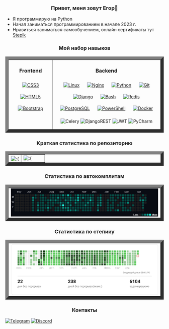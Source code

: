 ### <div align="center">Привет, меня зовут Егор👋</div>
- Я программирую на Python
- Начал заниматься программированием в начале 2023 г.
- Нравиться заниматься самообучением, онлайн сертификаты тут [Stepik](https://stepik.org/users/564742454/profile)


### <div align="center">Мой набор навыков</div>
<table border="10" style="max-width: 800px">
<td valign="top" width="20%">

### <div align="center">Frontend</div> 
<div align="center">
  <a href="https://www.w3schools.com/css/" target="_blank"><img style="margin: 10px" src="https://profilinator.rishav.dev/skills-assets/css3-original-wordmark.svg" alt="CSS3" height="50" /></a>  
  <a href="https://en.wikipedia.org/wiki/HTML5" target="_blank"><img style="margin: 10px" src="https://profilinator.rishav.dev/skills-assets/html5-original-wordmark.svg" alt="HTML5" height="50" /></a>  
  <a href="https://getbootstrap.com/docs/3.4/javascript/" target="_blank"><img style="margin: 10px" src="https://profilinator.rishav.dev/skills-assets/bootstrap-plain.svg" alt="Bootstrap" height="50" /></a>  
</div>

<td valign="top" width="50%">

### <div align="center">Backend</div>
<div align="center">  
  <a href="https://www.linux.org/" target="_blank"><img style="margin: 10px" src="https://profilinator.rishav.dev/skills-assets/linux-original.svg" alt="Linux" height="50" /></a>  
  <a href="https://www.nginx.com/" target="_blank"><img style="margin: 10px" src="https://profilinator.rishav.dev/skills-assets/nginx-original.svg" alt="Nginx" height="50" /></a>  
  <a href="https://www.python.org/" target="_blank"><img style="margin: 10px" src="https://profilinator.rishav.dev/skills-assets/python-original.svg" alt="Python" height="50" /></a>  
  <a href="https://github.com/" target="_blank"><img style="margin: 10px" src="https://profilinator.rishav.dev/skills-assets/git-scm-icon.svg" alt="Git" height="50" /></a>  
  <a href="https://www.djangoproject.com/" target="_blank"><img style="margin: 10px" src="https://profilinator.rishav.dev/skills-assets/django-original.svg" alt="Django" height="50" /></a>  
  <a href="https://www.gnu.org/software/bash/" target="_blank"><img style="margin: 10px" src="https://profilinator.rishav.dev/skills-assets/gnu_bash-icon.svg" alt="Bash" height="50" /></a>  
  <a href="https://redis.io/" target="_blank"><img style="margin: 10px" src="https://profilinator.rishav.dev/skills-assets/redis-original-wordmark.svg" alt="Redis" height="50" /></a>  
  <a href="https://www.postgresql.org/" target="_blank"><img style="margin: 10px" src="https://profilinator.rishav.dev/skills-assets/postgresql-original-wordmark.svg" alt="PostgreSQL" height="50" /></a>  
  <a href="https://docs.microsoft.com/en-us/powershell/" target="_blank"><img style="margin: 10px" src="https://profilinator.rishav.dev/skills-assets/powershell.png" alt="PowerShell" height="50" /></a>  
  <a href="https://www.docker.com/" target="_blank"><img style="margin: 10px" src="https://profilinator.rishav.dev/skills-assets/docker-original-wordmark.svg" alt="Docker" height="50" /></a>  
  
![Celery](https://img.shields.io/badge/celery-%23a9cc54.svg?style=for-the-badge&logo=celery&logoColor=ddf4a4)
![DjangoREST](https://img.shields.io/badge/DJANGO-REST-ff1709?style=for-the-badge&logo=django&logoColor=white&color=ff1709&labelColor=gray)
![JWT](https://img.shields.io/badge/JWT-black?style=for-the-badge&logo=JSON%20web%20tokens)
![PyCharm](https://img.shields.io/badge/pycharm-143?style=for-the-badge&logo=pycharm&logoColor=black&color=black&labelColor=green)

</div>
</table>


### <div align="center">Краткая статистика по репозиторию</div>
<table border="10" style="max-width: 800px;">
  <tr>
    <td valign="top" width="35%">
      <div align="center">
        <img src="https://github-readme-stats.vercel.app/api/top-langs/?username=Nudlik&hide_border=true&layout=compact&theme=dark" align="center"  alt=":("/>
      </div>
    </td>
    <td valign="top" width="68%">
      <img src="http://github-profile-summary-cards.vercel.app/api/cards/profile-details?username=Nudlik&theme=dark"  alt=":("/>
    </td>
  </tr>
</table>

### <div align="center">Статистика по автокомплитам</div>
<table border="10" style="max-width: 800px">
  <tr>
    <td valign="top">
      <div align="center">
        <img src="img/result_codeium_stats.png" align="center"  alt=":("/>
      </div>
    </td>
  </tr>
</table>

### <div align="center">Статистика по степику</div>
<table border="10" style="max-width: 800px">
  <tr>
    <td valign="top">
      <div align="center">
        <img src="img/result_stepik_stats.png" align="center"  alt=":("/>
      </div>
    </td>
  </tr>
</table>


### <div align="center">Контакты</div>
[![Telegram](https://img.shields.io/badge/Telegram-2CA5E0?style=for-the-badge&logo=telegram&logoColor=white)](https://t.me/Nudlikk)
[![Discord](https://img.shields.io/badge/Discord-%235865F2.svg?style=for-the-badge&logo=discord&logoColor=white)](https://discordapp.com/users/7769)
